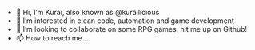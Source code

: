 - 👋 Hi, I’m Kurai, also known as @kurailicious
- 👀 I’m interested in clean code, automation and game development
- 💞️ I’m looking to collaborate on some RPG games, hit me up on Github!
- 📫 How to reach me ...
